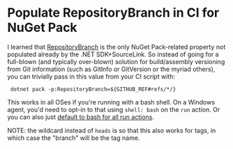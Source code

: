 # Populate RepositoryBranch in CI for NuGet Pack

I learned that [RepositoryBranch](https://github.com/dotnet/sourcelink/issues/188#issuecomment-427975234) is the only NuGet Pack-related property not populated already by the .NET SDK+SourceLink. So instead of going for a full-blown \(and typically over-blown\) solution for build/assembly versioning from Git information \(such as GitInfo or GitVersion or the myriad others\), you can trivially pass in this value from your CI script with:

```text
 dotnet pack -p:RepositoryBranch=${GITHUB_REF#refs/*/}
```

This works in all OSes if you're running with a bash shell. On a Windows agent, you'd need to opt-in to that using `shell: bash` on the `run` action. Or you can also just [default to bash for all run actions](https://github.com/kzu/oss/blob/main/.github/workflows/build.yml#L14-L16).

NOTE: the wildcard instead of `heads` is so that this also works for tags, in which case the "branch" will be the tag name.





